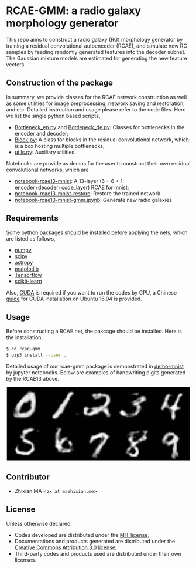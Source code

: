 # RCAE-GMM: a radio galaxy morphology generator
This repo aims to construct a radio galaxy (RG) morphology generator by training a residual convolutional autoencoder (RCAE), and simulate new RG samples by feeding randomly generated features into the decoder subnet. The Gaussian mixture models are estimated for generating the new feature vectors. 

## Construction of the package
In summary, we provide classes for the RCAE network construction as well as some utilities for image preprocessing, network saving and restoration, and etc. Detailed instruction and usage please refer to the code files. Here we list the single python based scripts,
- [Bottleneck_en.py](https://github.com/myinxd/rcae_gmm/blob/master/rcae/bottleneck/bottleneck_en.py) and [Bottleneck_de.py](https://github.com/myinxd/rcae_gmm/blob/master/rcae/bottleneck/bottleneck_de.py): Classes for bottlenecks in the encoder and decoder;
- [Block.py](https://github.com/myinxd/rcae_gmm/blob/master/rcae/block/block.py): A class for blocks in the residual convolutional network, which is a box hosting multiple bottlenecks;
- [utils.py](https://github.com/myinxd/rcae_gmm/blob/master/rcae/utils/utils.py): Auxiliary utilities.

Notebooks are provide as demos for the user to construct their own residual convolutional networks, which are 
- [notebook-rcae13-mnist](https://github.com/myinxd/rcae-gmm/blob/master/demo-mnist/notebook-rcae13-mnist.ipynb): A 13-layer (6 + 6 + 1: encoder+decoder+code_layer) RCAE for mnist;
- [notebook-rcae13-mnist-restore](): Restore the trained network
- [notebook-rcae13-mnist-gmm.ipynb](): Generate new radio galaxies

## Requirements
Some python packages should be installed before applying the nets, which are listed as follows,
- [numpy](http://www.numpy.org/)
- [scipy](https://www.scipy.org/)
- [astropy](https://www.astropy.org/)
- [matplotlib](http://www.matplotlib.org/)
- [Tensorflow](http://www.tensorflow.org/)
- [scikit-learn](http://scikit-learn.org/)

Also, [CUDA](http://develop.nvidia.org/cuda) is required if you want to run the codes by GPU, a Chinese [guide](http://www.mazhixian.me/2017/12/13/Install-tensorflow-with-gpu-library-CUDA-on-Ubuntu-16-04-x64/) for CUDA installation on Ubuntu 16.04 is provided.

## Usage
Before constructing a RCAE net, the pakcage should be installed. Here is the installation,
```sh
$ cd rcag-gmm
$ pip3 install --user .
```
Detailed usage of our rcae-gmm package is demonstrated in [demo-mnist](https://github.com/myinxd/rcae_gmm/blob/master/demo-mnist/) by jupyter notebooks. Below are examples of handwriting digits generated by the RCAE13 above.

<center>
<img src="https://github.com/myinxd/rcae-gmm/blob/master/demo-mnist/digit_sim.png?raw=true" height=200 width=500>
</center>

## Contributor
- Zhixian MA <`zx at mazhixian.me`>

## License
Unless otherwise declared:

- Codes developed are distributed under the [MIT license](https://opensource.org/licenses/mit-license.php);
- Documentations and products generated are distributed under the [Creative Commons Attribution 3.0 license](https://creativecommons.org/licenses/by/3.0/us/deed.en_US);
- Third-party codes and products used are distributed under their own licenses.
